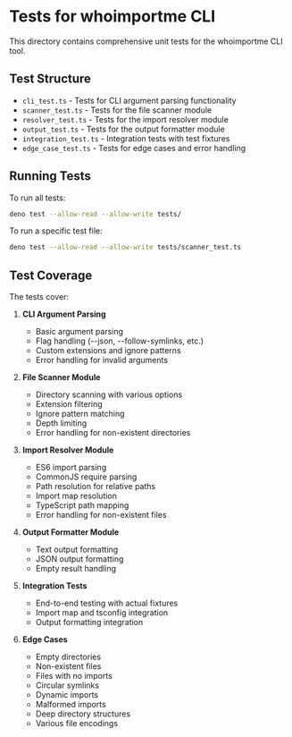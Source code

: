 # Tests for whoimportme CLI

This directory contains comprehensive unit tests for the whoimportme CLI tool.

## Test Structure

- `cli_test.ts` - Tests for CLI argument parsing functionality
- `scanner_test.ts` - Tests for the file scanner module
- `resolver_test.ts` - Tests for the import resolver module
- `output_test.ts` - Tests for the output formatter module
- `integration_test.ts` - Integration tests with test fixtures
- `edge_case_test.ts` - Tests for edge cases and error handling

## Running Tests

To run all tests:

```bash
deno test --allow-read --allow-write tests/
```

To run a specific test file:

```bash
deno test --allow-read --allow-write tests/scanner_test.ts
```

## Test Coverage

The tests cover:

1. **CLI Argument Parsing**
   - Basic argument parsing
   - Flag handling (--json, --follow-symlinks, etc.)
   - Custom extensions and ignore patterns
   - Error handling for invalid arguments

2. **File Scanner Module**
   - Directory scanning with various options
   - Extension filtering
   - Ignore pattern matching
   - Depth limiting
   - Error handling for non-existent directories

3. **Import Resolver Module**
   - ES6 import parsing
   - CommonJS require parsing
   - Path resolution for relative paths
   - Import map resolution
   - TypeScript path mapping
   - Error handling for non-existent files

4. **Output Formatter Module**
   - Text output formatting
   - JSON output formatting
   - Empty result handling

5. **Integration Tests**
   - End-to-end testing with actual fixtures
   - Import map and tsconfig integration
   - Output formatting integration

6. **Edge Cases**
   - Empty directories
   - Non-existent files
   - Files with no imports
   - Circular symlinks
   - Dynamic imports
   - Malformed imports
   - Deep directory structures
   - Various file encodings

